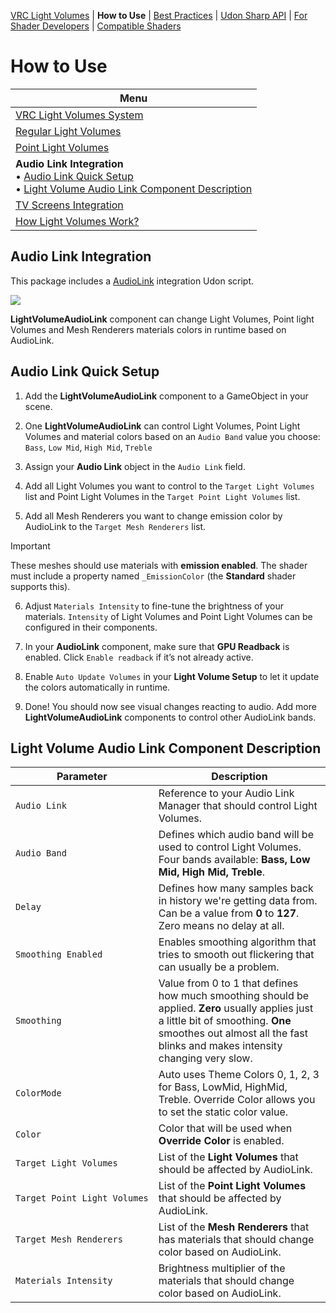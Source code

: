 [VRC Light Volumes](../README.md) | **How to Use** | [Best Practices](../Documentation/BestPractices.md) | [Udon Sharp API](../Documentation/UdonSharpAPI.md) | [For Shader Developers](../Documentation/ForShaderDevelopers.md) | [Compatible Shaders](../Documentation/CompatibleShaders.md)

# How to Use

| Menu |
| ---|
|[VRC Light Volumes System](../Documentation/HowToUse.md)|
|[Regular Light Volumes](../Documentation/HowToUse_RegularLightVolumes.md)|
| [Point Light Volumes](../Documentation/HowToUse_PointLightVolumes.md)|
| **Audio Link Integration**<br />• [Audio Link Quick Setup](#Audio-Link-Quick-Setup)<br />• [Light Volume Audio Link Component Description](#Light-Volume-Audio-Link-Component-Description) |
|[TV Screens Integration](../Documentation/HowToUse_TVScreensIntegration.md)|
|[How Light Volumes Work?](../Documentation/HowToUse_HowItWorks.md)|

## Audio Link Integration

This package includes a [AudioLink](https://github.com/llealloo/audiolink/) integration Udon script. 

![](../Documentation/Preview_14.gif)

**LightVolumeAudioLink** component can change Light Volumes, Point light Volumes and Mesh Renderers materials colors in runtime based on AudioLink.

## Audio Link Quick Setup

1. Add the **LightVolumeAudioLink** component to a GameObject in your scene.

2. One **LightVolumeAudioLink** can control Light Volumes, Point Light Volumes and material colors based on an `Audio Band` value you choose: `Bass`, `Low Mid`, `High Mid`, `Treble`

3. Assign your **Audio Link** object in the `Audio Link` field.

4. Add all Light Volumes you want to control to the `Target Light Volumes` list and Point Light Volumes in the `Target Point Light Volumes` list.

5. Add all Mesh Renderers you want to change emission color by AudioLink to the `Target Mesh Renderers` list.

> [!IMPORTANT]
> These meshes should use materials with **emission enabled**. The shader must include a property named `_EmissionColor` (the **Standard** shader supports this).

6. Adjust `Materials Intensity` to fine-tune the brightness of your materials. `Intensity` of Light Volumes and Point Light Volumes can be configured in their components.

7. In your **AudioLink** component, make sure that **GPU Readback** is enabled. Click `Enable readback` if it’s not already active.

8. Enable `Auto Update Volumes` in your **Light Volume Setup** to let it update the colors automatically in runtime.

9. Done! You should now see visual changes reacting to audio.
   Add more **LightVolumeAudioLink** components to control other AudioLink bands.

## Light Volume Audio Link Component Description

| Parameter | Description |
| --- | --- |
|`Audio Link` | Reference to your Audio Link Manager that should control Light Volumes.|
|`Audio Band` | Defines which audio band will be used to control Light Volumes. Four bands available: **Bass, Low Mid, High Mid, Treble**.|
|`Delay` | Defines how many samples back in history we're getting data from. Can be a value from **0** to **127**. Zero means no delay at all.|
|`Smoothing Enabled` | Enables smoothing algorithm that tries to smooth out flickering that can usually be a problem.|
|`Smoothing` | Value from 0 to 1 that defines how much smoothing should be applied. **Zero** usually applies just a little bit of smoothing. **One** smoothes out almost all the fast blinks and makes intensity changing very slow.|
|`ColorMode` | Auto uses Theme Colors 0, 1, 2, 3 for Bass, LowMid, HighMid, Treble. Override Color allows you to set the static color value. |
|`Color` | Color that will be used when **Override Color** is enabled.|
|`Target Light Volumes` | List of the **Light Volumes** that should be affected by AudioLink.|
|`Target Point Light Volumes` | List of the **Point Light Volumes** that should be affected by AudioLink.|
|`Target Mesh Renderers` | List of the **Mesh Renderers** that has materials that should change color based on AudioLink.|
|`Materials Intensity` | Brightness multiplier of the materials that should change color based on AudioLink.|
